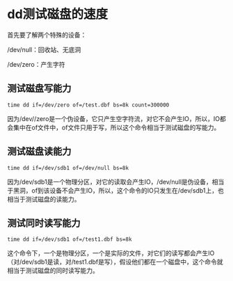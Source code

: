 # dd测试磁盘的速度

首先要了解两个特殊的设备：

/dev/null：回收站、无底洞

/dev/zero：产生字符

## 测试磁盘写能力

`time dd if=/dev/zero of=/test.dbf bs=8k count=300000`

因为/dev//zero是一个伪设备，它只产生空字符流，对它不会产生IO，所以，IO都会集中在of文件中，of文件只用于写，所以这个命令相当于测试磁盘的写能力。

## 测试磁盘读能力

`time dd if=/dev/sdb1 of=/dev/null bs=8k`

因为/dev/sdb1是一个物理分区，对它的读取会产生IO，/dev/null是伪设备，相当于黑洞，of到该设备不会产生IO，所以，这个命令的IO只发生在/dev/sdb1上，也相当于测试磁盘的读能力。

## 测试同时读写能力

`time dd if=/dev/sdb1 of=/test1.dbf bs=8k`

这个命令下，一个是物理分区，一个是实际的文件，对它们的读写都会产生IO（对/dev/sdb1是读，对/test1.dbf是写），假设他们都在一个磁盘中，这个命令就相当于测试磁盘的同时读写能力。


